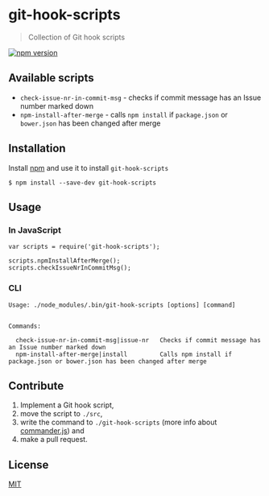 # git-hook-scripts

> Collection of Git hook scripts

[![npm version](https://badge.fury.io/js/git-hook-scripts.svg)](https://badge.fury.io/js/git-hook-scripts)

## Available scripts

* `check-issue-nr-in-commit-msg` - checks if commit message has an Issue number marked down
* `npm-install-after-merge` - calls `npm install` if `package.json` or `bower.json` has been changed after merge

## Installation

Install [npm](http://blog.npmjs.org/post/85484771375/how-to-install-npm) and use it to install `git-hook-scripts`

```
$ npm install --save-dev git-hook-scripts
```

## Usage

### In JavaScript

```
var scripts = require('git-hook-scripts');

scripts.npmInstallAfterMerge();
scripts.checkIssueNrInCommitMsg();
```

### CLI

```
Usage: ./node_modules/.bin/git-hook-scripts [options] [command]


Commands:

  check-issue-nr-in-commit-msg|issue-nr   Checks if commit message has an Issue number marked down
  npm-install-after-merge|install         Calls npm install if package.json or bower.json has been changed after merge
```

## Contribute

1. Implement a Git hook script,
2. move the script to `./src`,
3. write the command to `./git-hook-scripts` (more info about [commander.js](https://github.com/tj/commander.js)) and
4. make a pull request.

## License

[MIT](//github.com/sorry-as-a-service/git-hook-scripts/blob/master/LICENSE)
